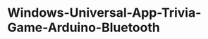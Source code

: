 Windows-Universal-App-Trivia-Game-Arduino-Bluetooth
===================================================
